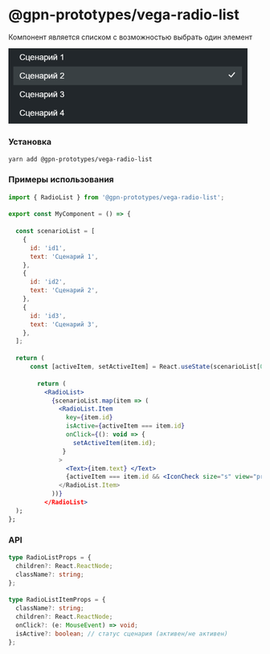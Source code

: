 # @gpn-prototypes/vega-radio-list

Компонент является списком с возможностью выбрать один элемент

<img src="docs/radioList.png" height="150">

### Установка

    yarn add @gpn-prototypes/vega-radio-list

### Примеры использования

```jsx
import { RadioList } from '@gpn-prototypes/vega-radio-list';

export const MyComponent = () => {

  const scenarioList = [
    {
      id: 'id1',
      text: 'Сценарий 1',
    },
    {
      id: 'id2',
      text: 'Сценарий 2',
    },
    {
      id: 'id3',
      text: 'Сценарий 3',
    },
  ];

  return (
      const [activeItem, setActiveItem] = React.useState(scenarioList[0].id);

        return (
          <RadioList>
            {scenarioList.map(item => (
              <RadioList.Item
                key={item.id}
                isActive={activeItem === item.id}
                onClick={(): void => {
                  setActiveItem(item.id);
               }
              >
                <Text>{item.text} </Text>
                {activeItem === item.id && <IconCheck size="s" view="primary" />}
              </RadioList.Item>
            ))}
          </RadioList>
  );
};
```

### API

```ts
type RadioListProps = {
  children?: React.ReactNode;
  className?: string;
};

type RadioListItemProps = {
  className?: string;
  children?: React.ReactNode;
  onClick?: (e: MouseEvent) => void;
  isActive?: boolean; // статус сценария (активен/не активен)
};
```
